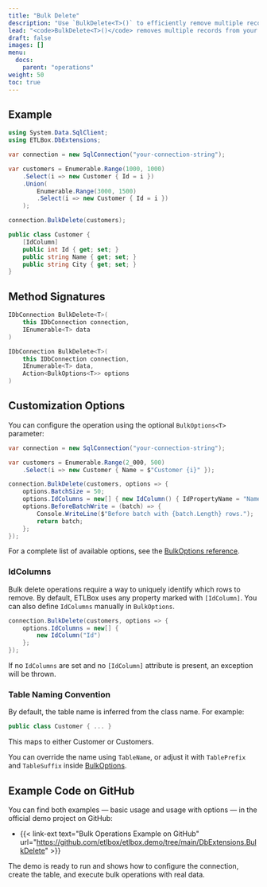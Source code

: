 ```yaml
---
title: "Bulk Delete"
description: "Use `BulkDelete<T>()` to efficiently remove multiple records from your database in a single call. This article explains how to configure delete operations and customize behavior with options."
lead: "<code>BulkDelete<T>()</code> removes multiple records from your database in a single operation. Rows are matched based on one or more ID columns, making it ideal for batch deletions without writing complex SQL."
draft: false
images: []
menu:
  docs:
    parent: "operations"
weight: 50
toc: true
---
```


## Example

```csharp
using System.Data.SqlClient;
using ETLBox.DbExtensions;

var connection = new SqlConnection("your-connection-string");

var customers = Enumerable.Range(1000, 1000)
    .Select(i => new Customer { Id = i })
    .Union(
        Enumerable.Range(3000, 1500)
        .Select(i => new Customer { Id = i })
    );

connection.BulkDelete(customers);

public class Customer {
    [IdColumn]
    public int Id { get; set; }
    public string Name { get; set; }
    public string City { get; set; }
}
```

## Method Signatures

```csharp
IDbConnection BulkDelete<T>(
    this IDbConnection connection,
    IEnumerable<T> data
)

IDbConnection BulkDelete<T>(
    this IDbConnection connection,
    IEnumerable<T> data,
    Action<BulkOptions<T>> options
)
```

## Customization Options

You can configure the operation using the optional `BulkOptions<T>` parameter:

```csharp
var connection = new SqlConnection("your-connection-string");

var customers = Enumerable.Range(2_000, 500)
    .Select(i => new Customer { Name = $"Customer {i}" });

connection.BulkDelete(customers, options => {
    options.BatchSize = 50;
    options.IdColumns = new[] { new IdColumn() { IdPropertyName = "Name" } };
    options.BeforeBatchWrite = (batch) => {
        Console.WriteLine($"Before batch with {batch.Length} rows.");
        return batch;
    };
});
```

For a complete list of available options, see the [BulkOptions reference](/docs/operations/bulk-options).

### IdColumns

Bulk delete operations require a way to uniquely identify which rows to remove.
By default, ETLBox uses any property marked with `[IdColumn]`. You can also define `IdColumns` manually in `BulkOptions`.

```csharp
connection.BulkDelete(customers, options => {
    options.IdColumns = new[] {
        new IdColumn("Id")
    };
});
```

If no `IdColumns` are set and no `[IdColumn]` attribute is present, an exception will be thrown.

### Table Naming Convention

By default, the table name is inferred from the class name. For example:

```csharp
public class Customer { ... }
```

This maps to either Customer or Customers.

You can override the name using `TableName`, or adjust it with `TablePrefix` and `TableSuffix` inside [BulkOptions](/docs/operations/bulk-options).

## Example Code on GitHub

You can find both examples — basic usage and usage with options — in the official demo project on GitHub:

- {{< link-ext text="Bulk Operations Example on GitHub" url="https://github.com/etlbox/etlbox.demo/tree/main/DbExtensions.BulkDelete" >}}

The demo is ready to run and shows how to configure the connection, create the table, and execute bulk operations with real data.

